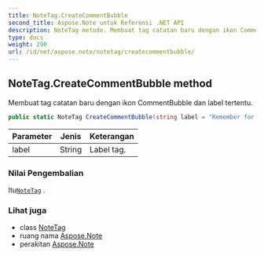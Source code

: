 ```yaml
---
title: NoteTag.CreateCommentBubble
second_title: Aspose.Note untuk Referensi .NET API
description: NoteTag metode. Membuat tag catatan baru dengan ikon CommentBubble dan label tertentu.
type: docs
weight: 290
url: /id/net/aspose.note/notetag/createcommentbubble/
---
```

## NoteTag.CreateCommentBubble method

Membuat tag catatan baru dengan ikon CommentBubble dan label tertentu.

```csharp
public static NoteTag CreateCommentBubble(string label = "Remember for blog")
```

| Parameter | Jenis | Keterangan |
| --- | --- | --- |
| label | String | Label tag. |

### Nilai Pengembalian

Itu[`NoteTag`](../) .

### Lihat juga

* class [NoteTag](../)
* ruang nama [Aspose.Note](../../notetag/)
* perakitan [Aspose.Note](../../../)


